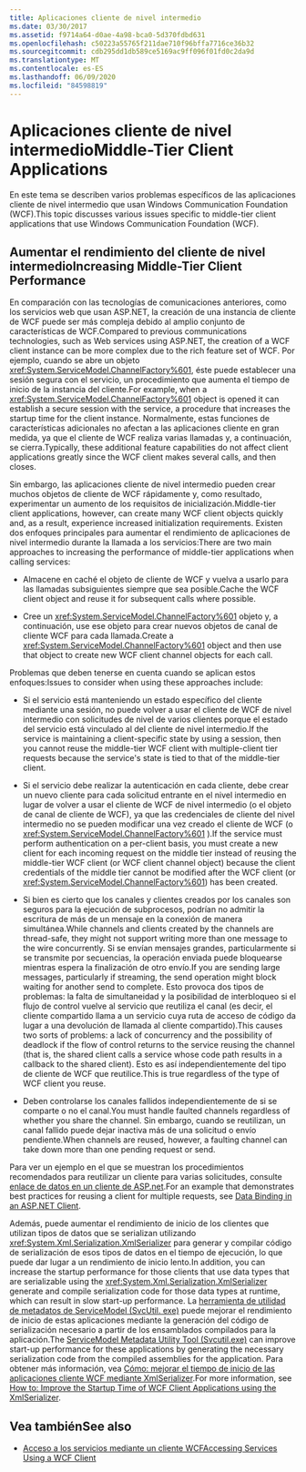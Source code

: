```yaml
---
title: Aplicaciones cliente de nivel intermedio
ms.date: 03/30/2017
ms.assetid: f9714a64-d0ae-4a98-bca0-5d370fdbd631
ms.openlocfilehash: c50223a55765f211dae710f96bffa7716ce36b32
ms.sourcegitcommit: cdb295dd1db589ce5169ac9ff096f01fd0c2da9d
ms.translationtype: MT
ms.contentlocale: es-ES
ms.lasthandoff: 06/09/2020
ms.locfileid: "84598819"
---
```

# <a name="middle-tier-client-applications"></a><span data-ttu-id="44626-102">Aplicaciones cliente de nivel intermedio</span><span class="sxs-lookup"><span data-stu-id="44626-102">Middle-Tier Client Applications</span></span>
<span data-ttu-id="44626-103">En este tema se describen varios problemas específicos de las aplicaciones cliente de nivel intermedio que usan Windows Communication Foundation (WCF).</span><span class="sxs-lookup"><span data-stu-id="44626-103">This topic discusses various issues specific to middle-tier client applications that use Windows Communication Foundation (WCF).</span></span>  
  
## <a name="increasing-middle-tier-client-performance"></a><span data-ttu-id="44626-104">Aumentar el rendimiento del cliente de nivel intermedio</span><span class="sxs-lookup"><span data-stu-id="44626-104">Increasing Middle-Tier Client Performance</span></span>  
 <span data-ttu-id="44626-105">En comparación con las tecnologías de comunicaciones anteriores, como los servicios web que usan ASP.NET, la creación de una instancia de cliente de WCF puede ser más compleja debido al amplio conjunto de características de WCF.</span><span class="sxs-lookup"><span data-stu-id="44626-105">Compared to previous communications technologies, such as Web services using ASP.NET, the creation of a WCF client instance can be more complex due to the rich feature set of WCF.</span></span> <span data-ttu-id="44626-106">Por ejemplo, cuando se abre un objeto <xref:System.ServiceModel.ChannelFactory%601>, éste puede establecer una sesión segura con el servicio, un procedimiento que aumenta el tiempo de inicio de la instancia del cliente.</span><span class="sxs-lookup"><span data-stu-id="44626-106">For example, when a <xref:System.ServiceModel.ChannelFactory%601> object is opened it can establish a secure session with the service, a procedure that increases the startup time for the client instance.</span></span> <span data-ttu-id="44626-107">Normalmente, estas funciones de características adicionales no afectan a las aplicaciones cliente en gran medida, ya que el cliente de WCF realiza varias llamadas y, a continuación, se cierra.</span><span class="sxs-lookup"><span data-stu-id="44626-107">Typically, these additional feature capabilities do not affect client applications greatly since the WCF client makes several calls, and then closes.</span></span>  
  
 <span data-ttu-id="44626-108">Sin embargo, las aplicaciones cliente de nivel intermedio pueden crear muchos objetos de cliente de WCF rápidamente y, como resultado, experimentar un aumento de los requisitos de inicialización.</span><span class="sxs-lookup"><span data-stu-id="44626-108">Middle-tier client applications, however, can create many WCF client objects quickly and, as a result, experience increased initialization requirements.</span></span> <span data-ttu-id="44626-109">Existen dos enfoques principales para aumentar el rendimiento de aplicaciones de nivel intermedio durante la llamada a los servicios:</span><span class="sxs-lookup"><span data-stu-id="44626-109">There are two main approaches to increasing the performance of middle-tier applications when calling services:</span></span>  
  
- <span data-ttu-id="44626-110">Almacene en caché el objeto de cliente de WCF y vuelva a usarlo para las llamadas subsiguientes siempre que sea posible.</span><span class="sxs-lookup"><span data-stu-id="44626-110">Cache the WCF client object and reuse it for subsequent calls where possible.</span></span>  
  
- <span data-ttu-id="44626-111">Cree un <xref:System.ServiceModel.ChannelFactory%601> objeto y, a continuación, use ese objeto para crear nuevos objetos de canal de cliente WCF para cada llamada.</span><span class="sxs-lookup"><span data-stu-id="44626-111">Create a <xref:System.ServiceModel.ChannelFactory%601> object and then use that object to create new WCF client channel objects for each call.</span></span>  
  
 <span data-ttu-id="44626-112">Problemas que deben tenerse en cuenta cuando se aplican estos enfoques:</span><span class="sxs-lookup"><span data-stu-id="44626-112">Issues to consider when using these approaches include:</span></span>  
  
- <span data-ttu-id="44626-113">Si el servicio está manteniendo un estado específico del cliente mediante una sesión, no puede volver a usar el cliente de WCF de nivel intermedio con solicitudes de nivel de varios clientes porque el estado del servicio está vinculado al del cliente de nivel intermedio.</span><span class="sxs-lookup"><span data-stu-id="44626-113">If the service is maintaining a client-specific state by using a session, then you cannot reuse the middle-tier WCF client with multiple-client tier requests because the service's state is tied to that of the middle-tier client.</span></span>  
  
- <span data-ttu-id="44626-114">Si el servicio debe realizar la autenticación en cada cliente, debe crear un nuevo cliente para cada solicitud entrante en el nivel intermedio en lugar de volver a usar el cliente de WCF de nivel intermedio (o el objeto de canal de cliente de WCF), ya que las credenciales de cliente del nivel intermedio no se pueden modificar una vez creado el cliente de WCF (o <xref:System.ServiceModel.ChannelFactory%601> ).</span><span class="sxs-lookup"><span data-stu-id="44626-114">If the service must perform authentication on a per-client basis, you must create a new client for each incoming request on the middle tier instead of reusing the middle-tier WCF client (or WCF client channel object) because the client credentials of the middle tier cannot be modified after the WCF client (or <xref:System.ServiceModel.ChannelFactory%601>) has been created.</span></span>  
  
- <span data-ttu-id="44626-115">Si bien es cierto que los canales y clientes creados por los canales son seguros para la ejecución de subprocesos, podrían no admitir la escritura de más de un mensaje en la conexión de manera simultánea.</span><span class="sxs-lookup"><span data-stu-id="44626-115">While channels and clients created by the channels are thread-safe, they might not support writing more than one message to the wire concurrently.</span></span> <span data-ttu-id="44626-116">Si se envían mensajes grandes, particularmente si se transmite por secuencias, la operación enviada puede bloquearse mientras espera la finalización de otro envío.</span><span class="sxs-lookup"><span data-stu-id="44626-116">If you are sending large messages, particularly if streaming, the send operation might block waiting for another send to complete.</span></span> <span data-ttu-id="44626-117">Esto provoca dos tipos de problemas: la falta de simultaneidad y la posibilidad de interbloqueo si el flujo de control vuelve al servicio que reutiliza el canal (es decir, el cliente compartido llama a un servicio cuya ruta de acceso de código da lugar a una devolución de llamada al cliente compartido).</span><span class="sxs-lookup"><span data-stu-id="44626-117">This causes two sorts of problems: a lack of concurrency and the possibility of deadlock if the flow of control returns to the service reusing the channel (that is, the shared client calls a service whose code path results in a callback to the shared client).</span></span> <span data-ttu-id="44626-118">Esto es así independientemente del tipo de cliente de WCF que reutilice.</span><span class="sxs-lookup"><span data-stu-id="44626-118">This is true regardless of the type of WCF client you reuse.</span></span>  
  
- <span data-ttu-id="44626-119">Deben controlarse los canales fallidos independientemente de si se comparte o no el canal.</span><span class="sxs-lookup"><span data-stu-id="44626-119">You must handle faulted channels regardless of whether you share the channel.</span></span> <span data-ttu-id="44626-120">Sin embargo, cuando se reutilizan, un canal fallido puede dejar inactiva más de una solicitud o envío pendiente.</span><span class="sxs-lookup"><span data-stu-id="44626-120">When channels are reused, however, a faulting channel can take down more than one pending request or send.</span></span>  
  
 <span data-ttu-id="44626-121">Para ver un ejemplo en el que se muestran los procedimientos recomendados para reutilizar un cliente para varias solicitudes, consulte [enlace de datos en un cliente de ASP.net](../samples/data-binding-in-an-aspnet-client.md).</span><span class="sxs-lookup"><span data-stu-id="44626-121">For an example that demonstrates best practices for reusing a client for multiple requests, see [Data Binding in an ASP.NET Client](../samples/data-binding-in-an-aspnet-client.md).</span></span>  
  
 <span data-ttu-id="44626-122">Además, puede aumentar el rendimiento de inicio de los clientes que utilizan tipos de datos que se serializan utilizando <xref:System.Xml.Serialization.XmlSerializer> para generar y compilar código de serialización de esos tipos de datos en el tiempo de ejecución, lo que puede dar lugar a un rendimiento de inicio lento.</span><span class="sxs-lookup"><span data-stu-id="44626-122">In addition, you can increase the startup performance for those clients that use data types that are serializable using the <xref:System.Xml.Serialization.XmlSerializer> generate and compile serialization code for those data types at runtime, which can result in slow start-up performance.</span></span> <span data-ttu-id="44626-123">La [herramienta de utilidad de metadatos de ServiceModel (SvcUtil. exe)](../servicemodel-metadata-utility-tool-svcutil-exe.md) puede mejorar el rendimiento de inicio de estas aplicaciones mediante la generación del código de serialización necesario a partir de los ensamblados compilados para la aplicación.</span><span class="sxs-lookup"><span data-stu-id="44626-123">The [ServiceModel Metadata Utility Tool (Svcutil.exe)](../servicemodel-metadata-utility-tool-svcutil-exe.md) can improve start-up performance for these applications by generating the necessary serialization code from the compiled assemblies for the application.</span></span> <span data-ttu-id="44626-124">Para obtener más información, vea [Cómo: mejorar el tiempo de inicio de las aplicaciones cliente WCF mediante XmlSerializer](startup-time-of-wcf-client-applications-using-the-xmlserializer.md).</span><span class="sxs-lookup"><span data-stu-id="44626-124">For more information, see [How to: Improve the Startup Time of WCF Client Applications using the XmlSerializer](startup-time-of-wcf-client-applications-using-the-xmlserializer.md).</span></span>  
  
## <a name="see-also"></a><span data-ttu-id="44626-125">Vea también</span><span class="sxs-lookup"><span data-stu-id="44626-125">See also</span></span>

- [<span data-ttu-id="44626-126">Acceso a los servicios mediante un cliente WCF</span><span class="sxs-lookup"><span data-stu-id="44626-126">Accessing Services Using a WCF Client</span></span>](accessing-services-using-a-client.md)
